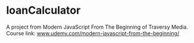 # loanCalculator
A project from Modern JavaScript From The Beginning of Traversy Media. Course link: www.udemy.com/modern-javascript-from-the-beginning/
